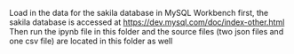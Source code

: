 Load in the data for the sakila database in MySQL Workbench first, the sakila database is accessed at https://dev.mysql.com/doc/index-other.html
Then run the ipynb file in this folder and the source files (two json files and one csv file) are located in this folder as well
